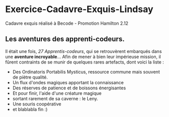 
# Exercice-Cadavre-Exquis-Lindsay
Cadavre exquis réalisé à Becode - Promotion Hamilton 2.12


## Les aventures des apprenti-codeurs.


Il était une fois, *27 Apprentis-codeurs*, qui se retrouvèrent embarqués dans une **aventure incroyable**...
Afin de mener à bien leur impérieuse mission, il fûrent contraints de se munir de quelques rares artefacts, dont voici la liste :
* Des Ordinatoris Portabilis Mysticus, ressource commune mais souvent de piètre qualité.
* Un flux d'ondes magiques apportant la connaissance
* Des réserves de patience et de boissons énergisantes
* Et pour finir, l'aide d'une créature magique
* sortant rarement de sa caverne : le Leny.
* Une souris coopérative
* et blablabla fin :)

